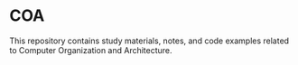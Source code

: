 # COA
This repository contains study materials, notes, and code examples related to Computer Organization and Architecture.
